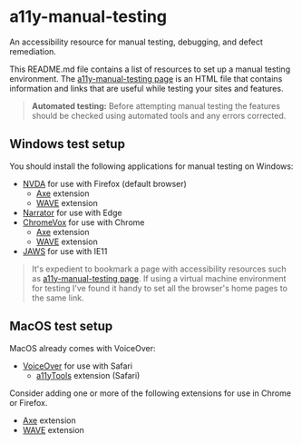 # a11y-manual-testing
An accessibility resource for manual testing, debugging, and defect remediation. 

This README.md file contains a list of resources to set up a manual testing environment. The <a href="https://nelilly.github.io/a11y-manual-testing/">a11y-manual-testing page</a> is an HTML file that contains information and links that are useful while testing your sites and features.

> **Automated testing:** Before attempting manual testing the features should be checked using automated tools and any errors corrected.

## Windows test setup
You should install the following applications for manual testing on Windows:
- [NVDA](https://www.nvaccess.org/) for use with Firefox (default browser)
  - [Axe](https://www.deque.com/axe/) extension
  - [WAVE](https://wave.webaim.org/) extension
- [Narrator](https://support.microsoft.com/en-us/help/22798/windows-10-complete-guide-to-narrator) for use with Edge
- [ChromeVox](https://chrome.google.com/webstore/detail/chromevox-classic-extensi/kgejglhpjiefppelpmljglcjbhoiplfn?hl=en) for use with Chrome 
  - [Axe](https://www.deque.com/axe/) extension
  - [WAVE](https://wave.webaim.org/) extension
- [JAWS](http://www.freedomscientific.com/Products/software/JAWS/) for use with IE11

> It's expedient to bookmark a page with accessibility resources such as [a11y-manual-testing page](https://nelilly.github.io/a11y-manual-testing/). If using a virtual machine environment for testing I've found it handy to set all the browser's home pages to the same link.

## MacOS test setup
MacOS already comes with VoiceOver:
- [VoiceOver](https://help.apple.com/voiceover/mac/10.14/) for use with Safari
  - [a11yTools](http://pauljadam.com/extension.html) extension (Safari)

Consider adding one or more of the following extensions for use in Chrome or Firefox.
- [Axe](https://www.deque.com/axe/) extension
- [WAVE](https://wave.webaim.org/) extension